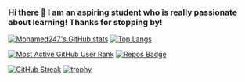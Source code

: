 ### Hi there 👋 I am an aspiring student who is really passionate about learning! Thanks for stopping by!

<!--
**Mohamed247/Mohamed247** is a ✨ _special_ ✨ repository because its `README.md` (this file) appears on your GitHub profile.


Here are some ideas to get you started:

- 🔭 I’m currently working on ...
- 🌱 I’m currently learning ...
- 👯 I’m looking to collaborate on ...
- 🤔 I’m looking for help with ...
- 💬 Ask me about ...
- 📫 How to reach me: ...
- 😄 Pronouns: ...
- ⚡ Fun fact: ...
-->
[![Mohamed247's GitHub stats](https://github-readme-stats.vercel.app/api?username=Mohamed247&count_private=true&show_icons=true&include_all_commits=true)](https://github.com/Mohamed247/github-readme-stats)
[![Top Langs](https://github-readme-stats.vercel.app/api/top-langs/?username=Mohamed247&layout=compact)](https://github.com/anuraghazra/github-readme-stats)

[![Most Active GitHub User Rank](https://enmc8bfz3mzv3r1.m.pipedream.net)](https://commits.top/egypt.html)
[![Repos Badge](https://badges.pufler.dev/repos/Mohamed247)](https://badges.pufler.dev)  
 
<a href="https://stackoverflow.com/users/11019268/mohamed-motaz">
 
[![GitHub Streak](https://github-readme-streak-stats.herokuapp.com/?user=Mohamed247)](https://git.io/streak-stats)
[![trophy](https://github-profile-trophy.vercel.app/?username=Mohamed247)](https://github.com/ryo-ma/github-profile-trophy)
